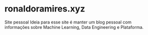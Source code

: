 # ronaldoramires.xyz
Site pessoal
Ideia para esse site é manter um blog pessoal com informações sobre Machine Learning, Data Engineering e Plataforma.

